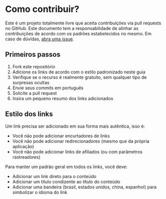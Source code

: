 # Como contribuir?
Este é um projeto totalmente livre que aceita contribuições via pull requests no GitHub. Este documento tem a responsabilidade de alinhar as contribuições de acordo com os padrões estabelecidos no mesmo. Em caso de dúvidas, [abra uma issue](https://github.com/iuricode/recursos-gratuitos/issues/new).

## Primeiros passos
1. Fork este repositório
2. Adicione os links de acordo com o estilo padronizado neste guia
3. Verifique se o recurso é realmente gratuito, sem qualquer tipo de surpresas ocultas
4. Envie seus commits em português
5. Solicite a pull request
6. Insira um pequeno resumo dos links adicionados

## Estilo dos links
Um link precisa ser adicionado em sua forma mais autêntica, isso é:
- Você não pode adicionar encurtadores de links
- Você não pode adicionar redirecionadores (mesmo que da própria aplicação)
- Você não pode adicionar links de afiliados (ou com parâmetros rastreadores)

Para manter um padrão geral em todos os links, você deve:
- Adicionar um link direto para o conteúdo
- Adicionar um título condizente ao título do conteúdo
- Adicionar uma bandeira (brasil, estados unidos, china, espanhol) para simbolizar o idioma do link
